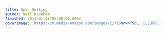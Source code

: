 ```yaml
---
title: Spin Selling
author: Neil Rackham
finished: 2011-01-01T00:00:00.000Z
coverImage: 'https://m.media-amazon.com/images/I/716Nnw4fSbL._SL1360_.jpg'
---
```

